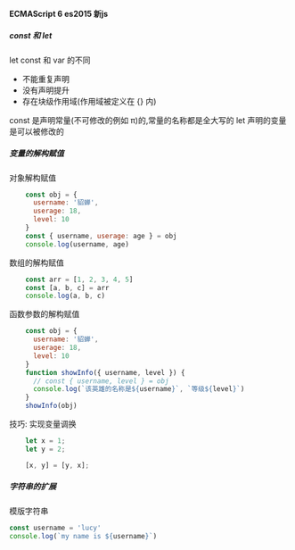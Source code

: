 #### ECMAScript 6   es2015  新js  

##### const 和 let

let const 和 var 的不同
- 不能重复声明
- 没有声明提升
- 存在块级作用域(作用域被定义在 {}  内)

const 是声明常量(不可修改的例如 π)的,常量的名称都是全大写的
let 声明的变量是可以被修改的

##### 变量的解构赋值

对象解构赋值
```js
    const obj = {
      username: '貂蝉',
      userage: 18,
      level: 10
    }
    const { username, userage: age } = obj
    console.log(username, age)
```
数组的解构赋值
```js
    const arr = [1, 2, 3, 4, 5]
    const [a, b, c] = arr
    console.log(a, b, c)
```
函数参数的解构赋值
```js
    const obj = {
      username: '貂蝉',
      userage: 18,
      level: 10
    }
    function showInfo({ username, level }) {
      // const { username, level } = obj
      console.log(`该英雄的名称是${username}`, `等级${level}`)
    }
    showInfo(obj)
```
技巧: 实现变量调换
```js
    let x = 1;
    let y = 2;

    [x, y] = [y, x];
```

##### 字符串的扩展

模版字符串
```js
const username = 'lucy'
console.log(`my name is ${username}`)
```

